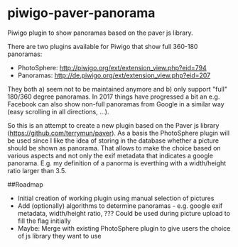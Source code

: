 # piwigo-paver-panorama
Piwigo plugin to show panoramas based on the paver js library.

There are two plugins available for Piwigo that show full 360-180 panoramas:

* PhotoSphere: http://piwigo.org/ext/extension_view.php?eid=794
* Panoramas: http://de.piwigo.org/ext/extension_view.php?eid=207

They both a) seem not to be maintained anymore and b) only support "full" 180/360 degree panoramas. In 2017 things have progressed a bit an e.g. Facebook can also show non-full panoramas from Google in a similar way (easy scrolling in all directions, ...).

So this is an attempt to create a new plugin based on the Paver js library (https://github.com/terrymun/paver). As a basis the PhotoSphere plugin will be used since I like the idea of storing in the database whether a picture should be shown as panorama. That allows to make the choice based on various aspects and not only the exif metadata that indicates a google panorama. E.g. my definition of a panorma is everthing with a width/height ratio larger than 3.5.

##Roadmap

- Initial creation of working plugin using manual selection of pictures
- Add (optionally) algorithms to determine panoramas - e.g. google exif metadata, width/height ratio, ??? Could be used during picture upload to fill the flag initially
- Maybe: Merge with existing PhotoSphere plugin to give users the choice of js library they want to use
